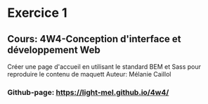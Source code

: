 # Exercice 1
## Cours: 4W4-Conception d'interface et développement Web

Créer une page d'accueil en utilisant le standard BEM et Sass pour reproduire le contenu de maquett
Auteur: Mélanie Caillol
### Github-page: https://light-mel.github.io/4w4/